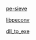 [pe-sieve](https://github.com/hasherezade/pe-sieve)

[libpeconv](https://github.com/hasherezade/libpeconv)

[dll_to_exe](https://github.com/hasherezade/dll_to_exe)

